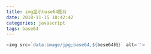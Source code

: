 ```yaml
---
title: img显示base64图片
date: 2018-11-15 10:42:42
categories: javascript
tags: base64
---
```


``` js
<img src=`data:image/jpg;base64,${bese64码}` alt=''>
```    